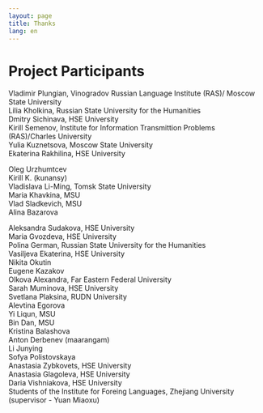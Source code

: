 ```yaml
---
layout: page
title: Thanks
lang: en
---
```


# Project Participants
Vladimir Plungian, Vinogradov Russian Language Institute (RAS)/ Moscow State University   
Lilia Kholkina, Russian State University for the Humanities   
Dmitry Sichinava, HSE University   
Kirill Semenov, Institute for Information Transmittion Problems (RAS)/Charles University   
Yulia Kuznetsova, Moscow State University   
Ekaterina Rakhilina, HSE University   

Oleg Urzhumtcev    
Kirill K. (kunansy)    
Vladislava Li-Ming, Tomsk State University    
Maria Khavkina, MSU    
Vlad Sladkevich, MSU    
Alina Bazarova    

Aleksandra Sudakova, HSE University    
Maria Gvozdeva, HSE University    
Polina German, Russian State University for the Humanities    
Vasiljeva Ekaterina, HSE University    
Nikita Okutin    
Eugene Kazakov    
Olkova Alexandra, Far Eastern Federal University    
Sarah Muminova, HSE University    
Svetlana Plaksina, RUDN University    
Alevtina Egorova    
Yi Liqun, MSU    
Bin Dan, MSU    
Kristina Balashova    
Anton Derbenev (maarangam)    
Li Junying    
Sofya Polistovskaya    
Anastasia Zybkovets, HSE University    
Anastasia Glagoleva, HSE University    
Daria Vishniakova, HSE University    
Students of the Institute for Foreing Languages, Zhejiang University (supervisor - Yuan Miaoxu)    
